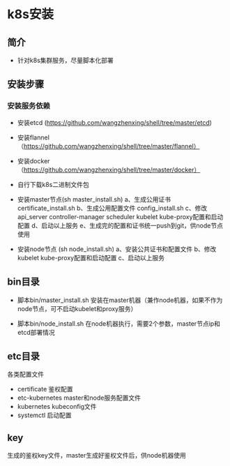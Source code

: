 # k8s安装

## 简介

- 针对k8s集群服务，尽量脚本化部署

## 安装步骤
### 安装服务依赖
- 安装etcd (https://github.com/wangzhenxing/shell/tree/master/etcd)
- 安装flannel（https://github.com/wangzhenxing/shell/tree/master/flannel）
- 安装docker（https://github.com/wangzhenxing/shell/tree/master/docker）

- 自行下载k8s二进制文件包
- 安装master节点(sh master_install.sh)
  a、生成公用证书 certificate_install.sh
  b、生成公用配置文件 config_install.sh
  c、修改api_server controller-manager scheduler kubelet kube-proxy配置和启动配置
  d、启动以上服务
  e、生成完的配置和证书统一push到git，供node节点使用
- 安装node节点 (sh node_install.sh)
  a、安装公共证书和配置文件
  b、修改kubelet kube-proxy配置和启动配置
  c、启动以上服务


## bin目录
- 脚本bin/master_install.sh
安装在master机器（兼作node机器，如果不作为node节点，可不启动kubelet和proxy服务）


- 脚本bin/node_install.sh
在node机器执行，需要2个参数，master节点ip和etcd部署情况


## etc目录
各类配置文件
- certificate 鉴权配置
- etc-kubernetes master和node服务配置文件
- kubernetes kubeconfig文件
- systemctl 启动配置


## key
生成的鉴权key文件，master生成好鉴权文件后，供node机器使用
